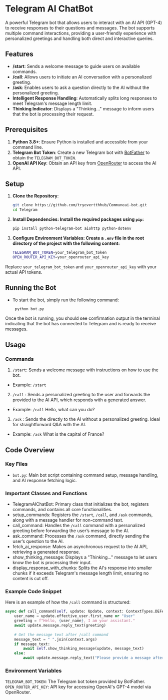 # Telegram AI ChatBot

A powerful Telegram bot that allows users to interact with an AI API (GPT-4) to receive responses to their questions and messages. The bot supports multiple command interactions, providing a user-friendly experience with personalized greetings and handling both direct and interactive queries.

## Features

- **/start**: Sends a welcome message to guide users on available commands.
- **/call**: Allows users to initiate an AI conversation with a personalized greeting.
- **/ask**: Enables users to ask a question directly to the AI without the personalized greeting.
- **Intelligent Response Handling**: Automatically splits long responses to meet Telegram's message length limit.
- **Thinking Indicator**: Displays a "Thinking..." message to inform users that the bot is processing their request.

## Prerequisites

1. **Python 3.8+**: Ensure Python is installed and accessible from your command line.
2. **Telegram Bot Token**: Create a new Telegram bot with [BotFather](https://core.telegram.org/bots#botfather) to obtain the `TELEGRAM_BOT_TOKEN`.
3. **OpenAI API Key**: Obtain an API key from [OpenRouter](https://openrouter.ai/) to access the AI API.

## Setup

1. **Clone the Repository**:
   ```bash
   git clone https://github.com/tryevertthhub/Communeai-bot.git
   cd Telegram
2. **Install Dependencies: Install the required packages using `pip`:**
   ```bash
   pip install python-telegram-bot aiohttp python-dotenv
   ```
3. **Configure Environment Variables: Create a `.env` file in the root directory of the project with the following content:**
   ```bash
   TELEGRAM_BOT_TOKEN=your_telegram_bot_token
   OPEN_ROUTER_API_KEY=your_openrouter_api_key
   ```
Replace `your_telegram_bot_token` and `your_openrouter_api_key` with your actual API tokens.

## Running the Bot
 - To start the bot, simply run the following command:
   ```bash
    python bot.py
   ```
Once the bot is running, you should see confirmation output in the terminal indicating that the bot has connected to Telegram and is ready to receive messages.

## Usage
### Commands
1. `/start`: Sends a welcome message with instructions on how to use the bot.

- Example: `/start`
2. `/call` <message>: Sends a personalized greeting to the user and forwards the provided <message> to the AI API, which responds with a generated answer.

- Example: `/call` Hello, what can you do?

3. `/ask` <question>: Sends the <question> directly to the AI without a personalized greeting. Ideal for straightforward Q&A with the AI.

- Example: `/ask` What is the capital of France?

## Code Overview
### Key Files
- `bot.py`: Main bot script containing command setup, message handling, and AI response fetching logic.
### Important Classes and Functions
- TelegramAIChatBot: Primary class that initializes the bot, registers commands, and contains all core functionalities.
- setup_commands: Registers the `/start`, `/call`, and `/ask` commands, along with a message handler for non-command text.
- call_command: Handles the `/call` command with a personalized greeting before forwarding the user’s message to the AI.
- ask_command: Processes the `/ask` command, directly sending the user’s question to the AI.
- fetch_ai_response: Makes an asynchronous request to the AI API, retrieving a generated response.
- show_thinking_message: Displays a "Thinking..." message to let users know the bot is processing their input.
- display_response_with_chunks: Splits the AI's response into smaller chunks if it exceeds Telegram's message length limit, ensuring no content is cut off.

### Example Code Snippet
Here is an example of how the `/call` command is structured:

```python
async def call_command(self, update: Update, context: ContextTypes.DEFAULT_TYPE):
    user_name = update.effective_user.first_name or "User"
    greeting = f"Hello, {user_name}, I am your assistant."
    await update.message.reply_text(greeting)
    
    # Get the message text after /call command
    message_text = " ".join(context.args)
    if message_text:
        await self.show_thinking_message(update, message_text)
    else:
        await update.message.reply_text("Please provide a message after /call.")

```
### Environment Variables
`TELEGRAM_BOT_TOKEN`: The Telegram bot token provided by BotFather.
`OPEN_ROUTER_API_KEY`: API key for accessing OpenAI's GPT-4 model via OpenRouter.

